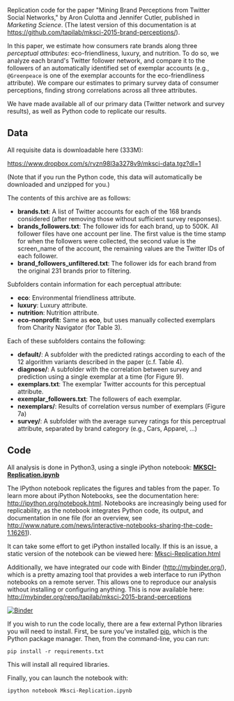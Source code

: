 Replication code for the paper "Mining Brand Perceptions from Twitter Social Networks," by Aron Culotta and Jennifer Cutler, published in *Marketing Science*. (The latest version of this documentation is at <https://github.com/tapilab/mksci-2015-brand-perceptions/>). 

In this paper, we estimate how consumers rate brands along three *perceptual attributes*: eco-friendliness, luxury, and nutrition. To do so, we analyze each brand's Twitter follower network, and compare it to the followers of an automatically identified set of exemplar accounts (e.g., `@Greenpeace` is one of the exemplar accounts for the eco-friendliness attribute). We compare our estimates to primary survey data of consumer perceptions, finding strong correlations across all three attributes.

We have made available all of our primary data (Twitter network and survey results), as well as Python code to replicate our results.

## Data

All requisite data is downloadable here (333M):

<https://www.dropbox.com/s/rvzn98l3a3278v9/mksci-data.tgz?dl=1>

(Note that if you run the Python code, this data will automatically be downloaded and unzipped for you.)

The contents of this archive are as follows: 
- **brands.txt**: A list of Twitter accounts for each of the 168 brands considered (after removing those without sufficient survey responses).
- **brands_followers.txt**: The follower ids for each brand, up to 500K. All follower files have one account per line. The first value is the time stamp for when the followers were collected, the second value is the screen_name of the account, the remaining values are the Twitter IDs of each follower.
- **brand_followers_unfiltered.txt**: The follower ids for each brand from the original 231 brands prior to filtering.

Subfolders contain information for each perceptual attribute:

- **eco**: Environmental friendliness attribute.
- **luxury**: Luxury attribute.
- **nutrition**: Nutrition attribute.
- **eco-nonprofit:** Same as **eco**, but uses manually collected exemplars from Charity Navigator (for Table 3).

Each of these subfolders contains the following:

- **default/**: A subfolder with the predicted ratings according to each of the 12 algorithm variants described in the paper (c.f. Table 4).
- **diagnose/**: A subfolder with the correlation between survey and prediction using a single exemplar at a time (for Figure 9).
- **exemplars.txt**: The exemplar Twitter accounts for this perceptual attribute.
- **exemplar_followers.txt**: The followers of each exemplar.
- **nexemplars/**: Results of correlation versus number of exemplars (Figure 7a)
- **survey/**: A subfolder with the average survey ratings for this perceptrual attribute, separated by brand category (e.g., Cars, Apparel, ...)


## Code

All analysis is done in Python3, using a single iPython notebook:
**[MKSCI-Replication.ipynb](Mksci-Replication.ipynb)** 

The IPython notebook replicates the figures and tables from the paper. To learn more about iPython Notebooks, see the documentation here: <http://ipython.org/notebook.html>. Notebooks are increasingly being used for replicability, as the notebook integrates Python code, its output, and documentation in one file (for an overview, see http://www.nature.com/news/interactive-notebooks-sharing-the-code-1.16261). 

It can take some effort to get iPython installed locally. If this is an issue, a static version of the notebook can be viewed here:
[Mksci-Replication.html](Mksci-Replication.html)

Additionally, we have integrated our code with Binder (http://mybinder.org/), which is a pretty amazing tool that provides a web interface to run iPython notebooks on a remote server. This allows one to reproduce our analysis without installing or configuring anything. This is now available here:
<http://mybinder.org/repo/tapilab/mksci-2015-brand-perceptions>


[![Binder](http://mybinder.org/badge.svg)](http://mybinder.org/repo/tapilab/mksci-2015-brand-perceptions)

If you wish to run the code locally, there are a few external Python libraries you will need to install. First, be sure you've installed [pip](https://pypi.python.org/pypi/pip/), which is the Python package manager. Then, from the command-line, you can run:

`pip install -r requirements.txt`

This will install all required libraries. 

Finally, you can launch the notebook with:

`ipython notebook Mksci-Replication.ipynb`

